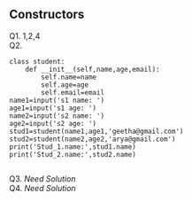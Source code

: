 ## Constructors
Q1. 1,2,4 <br>
Q2. 
```
class student:
	def __init__(self,name,age,email):
		self.name=name
		self.age=age
		self.email=email
name1=input('s1 name: ')
age1=input('s1 age: ')
name2=input('s2 name: ')
age2=input('s2 age: ')
stud1=student(name1,age1,'geetha@gmail.com')
stud2=student(name2,age2,'arya@gmail.com')
print('Stud_1.name:',stud1.name)
print('Stud_2.name:',stud2.name)		
		
```
Q3. *Need Solution* <br>
Q4. *Need Solution* <br>
